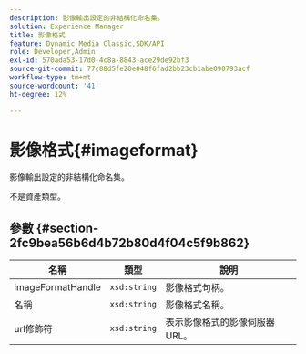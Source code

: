 ```yaml
---
description: 影像輸出設定的非結構化命名集。
solution: Experience Manager
title: 影像格式
feature: Dynamic Media Classic,SDK/API
role: Developer,Admin
exl-id: 570ada53-17d0-4c8a-8843-ace29de92bf3
source-git-commit: 77c88d5fe20e048f6fad2bb23cb1abe090793acf
workflow-type: tm+mt
source-wordcount: '41'
ht-degree: 12%

---
```


# 影像格式{#imageformat}

影像輸出設定的非結構化命名集。

不是資產類型。

## 參數 {#section-2fc9bea56b6d4b72b80d4f04c5f9b862}

| 名稱 | 類型 | 說明 |
|---|---|---|
| imageFormatHandle | `xsd:string` | 影像格式句柄。 |
| 名稱 | `xsd:string` | 影像格式名稱。 |
| url修飾符 | `xsd:string` | 表示影像格式的影像伺服器URL。 |
